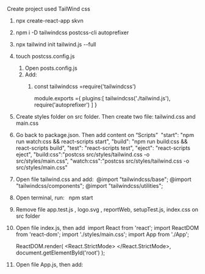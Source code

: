 Create project used TailWind css

1. npx create-react-app skvn
2. npm i -D tailwindcss postcss-cli autoprefixer
3. npx tailwind init tailwind.js --full
4. touch postcss.config.js
    1. Open posts.config.js
    2. Add: 
        1. const tailwindcss =require('tailwindcss')

			module.exports ={
   			 	plugins:[
        					tailwindcss('./tailwind.js'),
        					require('autoprefixer')
   				 ]
			}
5. Create  styles folder on src folder. Then create two file: tailwind.css and main.css
6. Go back to package.json. Then add content on  “Scripts” 
   	 "start": "npm run watch:css && react-scripts start",
   	 "build": "npm run build:css && react-scripts build",
   	 "test": "react-scripts test",
   	 "eject": "react-scripts eject",
    	"build:css":"postcss src/styles/tailwind.css -o src/styles/main.css",
   	 "watch:css":"postcss src/styles/tailwind.css -o src/styles/main.css"

7. Open file tailwind.css and add: 
	@import "tailwindcss/base";
	@import "tailwindcss/components";
	@import "tailwindcss/utilities";

8. Open terminal, run:   npm start
9. Remove file app.test.js , logo.svg , reportWeb, setupTest.js, index.css on src folder
10. Open file index.js, then add  import React from 'react';
	import ReactDOM from 'react-dom';
	import './styles/main.css';
	import App from './App';


	ReactDOM.render(
  		<React.StrictMode>
    		<App />
  		</React.StrictMode>,
 	 	document.getElementById('root')
	);

11. Open file App.js, then add:


